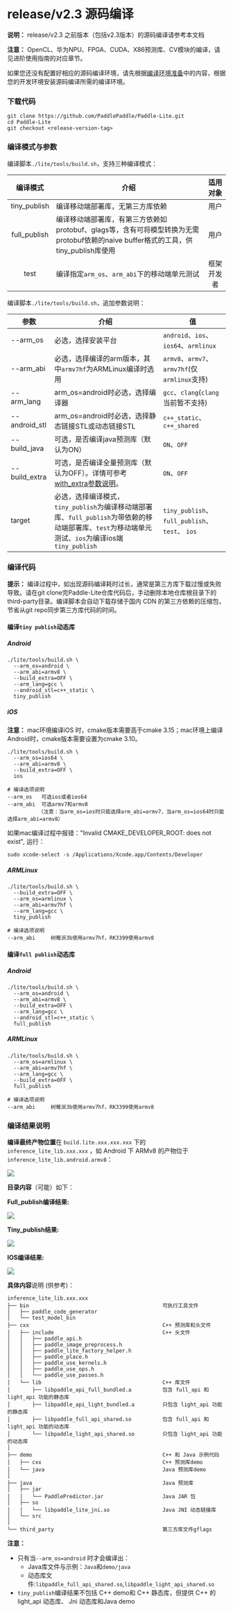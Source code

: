 # release/v2.3 源码编译

**说明：** release/v2.3 之前版本（包括v2.3版本）的源码编译请参考本文档

**注意：** OpenCL、华为NPU、FPGA、CUDA、X86预测库、CV模块的编译，请见进阶使用指南的对应章节。

如果您还没有配置好相应的源码编译环境，请先根据[编译环境准备](compile_env)中的内容，根据您的开发环境安装源码编译所需的编译环境。

### 下载代码

```shell
git clone https://github.com/PaddlePaddle/Paddle-Lite.git
cd Paddle-Lite
git checkout <release-version-tag>
```

### 编译模式与参数

编译脚本`./lite/tools/build.sh`，支持三种编译模式：

| 编译模式 | 介绍 | 适用对象 |
|:-------:|-----|:-------:|
| tiny_publish | 编译移动端部署库，无第三方库依赖 | 用户 |
| full_publish | 编译移动端部署库，有第三方依赖如protobuf、glags等，含有可将模型转换为无需protobuf依赖的naive buffer格式的工具，供tiny_publish库使用 | 用户 |
| test | 编译指定`arm_os`、`arm_abi`下的移动端单元测试 | 框架开发者 |

编译脚本`./lite/tools/build.sh`，追加参数说明：

|   参数     |     介绍     |     值     |
|-----------|-------------|-------------|
| --arm_os   |必选，选择安装平台     | `android`、`ios`、`ios64`、`armlinux` |
| --arm_abi  |必选，选择编译的arm版本，其中`armv7hf`为ARMLinux编译时选用| `armv8`、`armv7`、`armv7hf`(仅`armlinux`支持) |
| --arm_lang |arm_os=android时必选，选择编译器 | `gcc`、`clang`(`clang`当前暂不支持) |
| --android_stl |arm_os=android时必选，选择静态链接STL或动态链接STL | `c++_static`、`c++_shared`|
| --build_java | 可选，是否编译java预测库（默认为ON） | `ON`、`OFF` |
| --build_extra | 可选，是否编译全量预测库（默认为OFF）。详情可参考[with_extra参数说明](./library.html)。 | `ON`、`OFF` |
| target |必选，选择编译模式，`tiny_publish`为编译移动端部署库、`full_publish`为带依赖的移动端部署库、`test`为移动端单元测试、`ios`为编译ios端`tiny_publish` | `tiny_publish`、`full_publish`、`test`、 `ios` |

### 编译代码

**提示：** 编译过程中，如出现源码编译耗时过长，通常是第三方库下载过慢或失败导致。请在git clone完Paddle-Lite仓库代码后，手动删除本地仓库根目录下的third-party目录。编译脚本会自动下载存储于国内 CDN 的第三方依赖的压缩包，节省从git repo同步第三方库代码的时间。

#### 编译`tiny publish`动态库

##### Android
```shell
./lite/tools/build.sh \
  --arm_os=android \
  --arm_abi=armv8 \
  --build_extra=OFF \
  --arm_lang=gcc \
  --android_stl=c++_static \
  tiny_publish
```
##### iOS

**注意：** mac环境编译iOS 时，cmake版本需要高于cmake 3.15；mac环境上编译Android时，cmake版本需要设置为cmake 3.10。

```shell
./lite/tools/build.sh \
  --arm_os=ios64 \
  --arm_abi=armv8 \
  --build_extra=OFF \
  ios

# 编译选项说明
--arm_os   可选ios或者ios64
--arm_abi  可选armv7和armv8
          （注意：当arm_os=ios时只能选择arm_abi=armv7，当arm_os=ios64时只能选择arm_abi=armv8）
```

如果mac编译过程中报错："Invalid CMAKE_DEVELOPER_ROOT: does not exist", 运行：

```shell
sudo xcode-select -s /Applications/Xcode.app/Contents/Developer
```

##### ARMLinux

```shell
./lite/tools/build.sh \
  --build_extra=OFF \
  --arm_os=armlinux \
  --arm_abi=armv7hf \
  --arm_lang=gcc \
  tiny_publish

# 编译选项说明
--arm_abi     树莓派3b使用armv7hf，RK3399使用armv8
```
  
#### 编译`full publish`动态库

##### Android
```shell
./lite/tools/build.sh \
  --arm_os=android \
  --arm_abi=armv8 \
  --build_extra=OFF \
  --arm_lang=gcc \
  --android_stl=c++_static \
  full_publish
```

##### ARMLinux
```shell
./lite/tools/build.sh \
  --arm_os=armlinux \
  --arm_abi=armv7hf \
  --arm_lang=gcc \
  --build_extra=OFF \
  full_publish

# 编译选项说明
--arm_abi     树莓派3b使用armv7hf，RK3399使用armv8
```
  
### 编译结果说明

**编译最终产物位置**在 `build.lite.xxx.xxx.xxx` 下的 `inference_lite_lib.xxx.xxx` ，如 Android 下 ARMv8 的产物位于`inference_lite_lib.android.armv8`：

![](https://user-images.githubusercontent.com/45189361/65375706-204e8780-dccb-11e9-9816-ab4563ce0963.png)

**目录内容**（可能）如下：

**Full_publish编译结果:**

![](https://user-images.githubusercontent.com/45189361/65375704-19c01000-dccb-11e9-9650-6856c7a5bf82.png)

**Tiny_publish结果:**

![](https://user-images.githubusercontent.com/45189361/65375726-3bb99280-dccb-11e9-9903-8ce255371905.png)

**IOS编译结果:**

![](https://user-images.githubusercontent.com/45189361/65375726-3bb99280-dccb-11e9-9903-8ce255371905.png)


**具体内容**说明 (供参考)：

```shell
inference_lite_lib.xxx.xxx
├── bin                                           可执行工具文件
│   ├── paddle_code_generator
│   └── test_model_bin
├── cxx                                           C++ 预测库和头文件
│   ├── include                                   C++ 头文件
│   │   ├── paddle_api.h
│   │   ├── paddle_image_preprocess.h
│   │   ├── paddle_lite_factory_helper.h
│   │   ├── paddle_place.h
│   │   ├── paddle_use_kernels.h
│   │   ├── paddle_use_ops.h
│   │   └── paddle_use_passes.h
│   └── lib                                       C++ 库文件
│       ├── libpaddle_api_full_bundled.a          包含 full_api 和 light_api 功能的静态库
│       ├── libpaddle_api_light_bundled.a         只包含 light_api 功能的静态库
│       ├── libpaddle_full_api_shared.so          包含 full_api 和 light_api 功能的动态库
│       └── libpaddle_light_api_shared.so         只包含 light_api 功能的动态库
│
├── demo                                          C++ 和 Java 示例代码
│   ├── cxx                                       C++ 预测库demo
│   └── java                                      Java 预测库demo
│
├── java                                          Java 预测库
│   ├── jar
│   │   └── PaddlePredictor.jar                   Java JAR 包
│   ├── so
│   │   └── libpaddle_lite_jni.so                 Java JNI 动态链接库
│   └── src
│
└── third_party                                   第三方库文件gflags
```

**注意：**

- 只有当`--arm_os=android` 时才会编译出：
  - Java库文件与示例：`Java`和`demo/java`
  - 动态库文件:`libpaddle_full_api_shared.so`,`libpaddle_light_api_shared.so`
- `tiny_publish`编译结果不包括 C++ demo和 C++ 静态库，但提供 C++ 的 light_api 动态库、 Jni 动态库和Java demo
